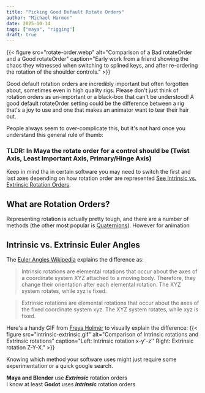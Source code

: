 ```yaml
---
title: "Picking Good Default Rotate Orders"
author: "Michael Harmon"
date: 2025-10-14
tags: ["maya", "rigging"]
draft: true
---
```

{{< figure src="rotate-order.webp" 
alt="Comparison of a Bad rotateOrder and a Good rotateOrder" 
caption="Early work from a friend showing the chaos they witnessed when switching to splined keys, and after re-ordering the rotation of the shoulder controls." >}}

Good default rotation orders are incredibly important but often forgotten about, sometimes even in high quality rigs. 
Please don't just think of rotation orders as un-important or a black-box that can't be understood! 
A good default rotateOrder setting could be the difference between a rig that's a joy to use and one that makes an animator want to tear their hair out.

People always seem to over-complicate this, but it's not hard once you understand this general rule of thumb:
### **TLDR:** In Maya the rotate order for a control should be (Twist Axis, Least Important Axis, Primary/Hinge Axis)
Keep in mind tha in certain software you may need to switch the first and last axes depending on how rotation order are represented [See Intrinsic vs. Extrinsic Rotation Orders](#intrinsic-vs-extrinsic-euler-angles).

## What are Rotation Orders?
Representing rotation is actually pretty tough, and there are a number of methods (the other most popular is [Quaternions](https://en.wikipedia.org/wiki/Quaternions_and_spatial_rotation)).
However for animation

## Intrinsic vs. Extrinsic Euler Angles
The [Euler Angles Wikipedia](https://en.wikipedia.org/wiki/Euler_angles#Definition_by_intrinsic_rotations) explains the difference as:
> Intrinsic rotations are elemental rotations that occur about the axes of a coordinate system XYZ attached to a moving body. Therefore, they change their orientation after each elemental rotation. The XYZ system rotates, while xyz is fixed. 

> Extrinsic rotations are elemental rotations that occur about the axes of the fixed coordinate system xyz. The XYZ system rotates, while xyz is fixed.

Here's a handy GIF from [Freya Holmér](https://www.acegikmo.com/) to visually explain the difference:
{{< figure src="intrinsic-extrinsic.gif" 
alt="Comparison of Intrinsic rotations and Extrinsic rotations" 
caption="Left: Intrinsic rotation x-y'-z'' Right: Extrinsic rotation Z-Y-X." >}}

Knowing which method your software uses might just require some experimentation or a quick google search.  

**Maya and Blender** use ***Extrinsic*** rotation orders  
I know at least **Godot** uses ***Intrinsic*** rotation orders  